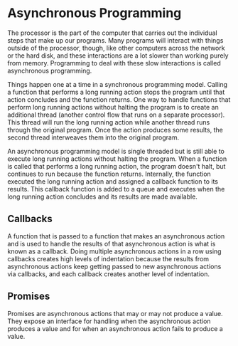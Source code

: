 # Asynchronous Programming

The processor is the part of the computer that carries out the individual steps that make up our programs. Many programs will interact with things outside of the processor, though, like other computers across the network or the hard disk, and these interactions are a lot slower than working purely from memory. Programming to deal with these slow interactions is called asynchronous programming.

Things happen one at a time in a synchronous programming model. Calling a function that performs a long running action stops the program until that action concludes and the function returns. One way to handle functions that perform long running actions without halting the program is to create an additional thread (another control flow that runs on a separate processor). This thread will run the long running action while another thread runs through the original program. Once the action produces some results, the second thread interweaves them into the original program.

An asynchronous programming model is single threaded but is still able to execute long running actions without halting the program. When a function is called that performs a long running action, the program doesn't halt, but continues to run because the function returns. Internally, the function executed the long running action and assigned a callback function to its results. This callback function is added to a queue and executes when the long running action concludes and its results are made available.

## Callbacks

A function that is passed to a function that makes an asynchronous action and is used to handle the results of that asynchronous action is what is known as a callback. Doing multiple asynchronous actions in a row using callbacks creates high levels of indentation because the results from asynchronous actions keep getting passed to new asynchronous actions via callbacks, and each callback creates another level of indentation.

## Promises

Promises are asynchronous actions that may or may not produce a value. They expose an interface for handling when the asynchronous action produces a value  and for when an asynchronous action fails to produce a value.